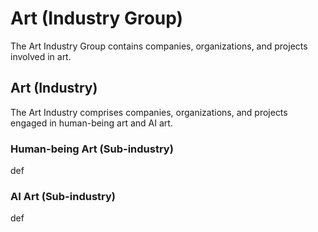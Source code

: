 # Art (Industry Group)

The Art Industry Group contains companies, organizations, and projects involved in art.



## Art (Industry)

The Art Industry comprises companies, organizations, and projects engaged in human-being art and AI art.

### Human-being Art (Sub-industry)

def

### AI Art (Sub-industry)

def

